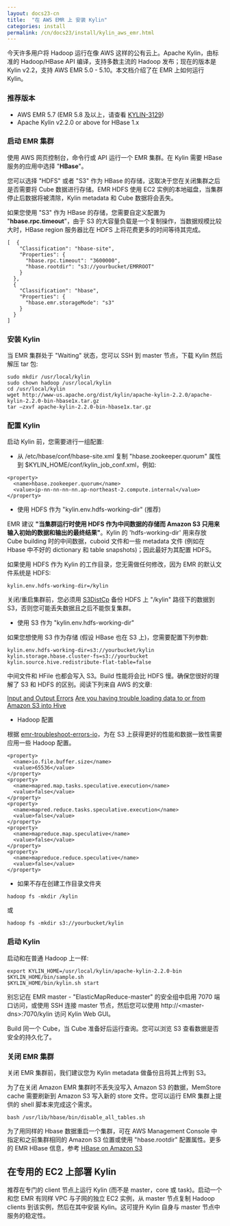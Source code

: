 ```yaml
---
layout: docs23-cn
title:  "在 AWS EMR 上 安装 Kylin"
categories: install
permalink: /cn/docs23/install/kylin_aws_emr.html
---
```


今天许多用户将 Hadoop 运行在像 AWS 这样的公有云上。Apache Kylin，由标准的 Hadoop/HBase API 编译，支持多数主流的 Hadoop 发布；现在的版本是 Kylin v2.2，支持 AWS EMR 5.0 - 5.10。本文档介绍了在 EMR 上如何运行 Kylin。

### 推荐版本
* AWS EMR 5.7 (EMR 5.8 及以上，请查看 [KYLIN-3129](https://issues.apache.org/jira/browse/KYLIN-3129))
* Apache Kylin v2.2.0 or above for HBase 1.x

### 启动 EMR 集群

使用 AWS 网页控制台，命令行或 API 运行一个 EMR 集群。在 Kylin 需要 HBase 服务的应用中选择 "**HBase**"。 

您可以选择 "HDFS" 或者 "S3" 作为 HBase 的存储，这取决于您在关闭集群之后是否需要将 Cube 数据进行存储。EMR HDFS 使用 EC2 实例的本地磁盘，当集群停止后数据将被清除，Kylin metadata 和 Cube 数据将会丢失。

如果您使用 "S3" 作为 HBase 的存储，您需要自定义配置为 "**hbase.rpc.timeout**"，由于 S3 的大容量负载是一个复制操作，当数据规模比较大时，HBase region 服务器比在 HDFS 上将花费更多的时间等待其完成。

```
[  {
    "Classification": "hbase-site",
    "Properties": {
      "hbase.rpc.timeout": "3600000",
      "hbase.rootdir": "s3://yourbucket/EMRROOT"
    }
  },
  {
    "Classification": "hbase",
    "Properties": {
      "hbase.emr.storageMode": "s3"
    }
  }
]
```

### 安装 Kylin

当 EMR 集群处于 "Waiting" 状态，您可以 SSH 到 master 节点，下载 Kylin 然后解压 tar 包:

```
sudo mkdir /usr/local/kylin
sudo chown hadoop /usr/local/kylin
cd /usr/local/kylin
wget http://www-us.apache.org/dist/kylin/apache-kylin-2.2.0/apache-kylin-2.2.0-bin-hbase1x.tar.gz 
tar –zxvf apache-kylin-2.2.0-bin-hbase1x.tar.gz
```

### 配置 Kylin

启动 Kylin 前，您需要进行一组配置:

- 从 /etc/hbase/conf/hbase-site.xml 复制 "hbase.zookeeper.quorum" 属性到 $KYLIN\_HOME/conf/kylin\_job\_conf.xml，例如:


```
<property>
  <name>hbase.zookeeper.quorum</name>
  <value>ip-nn-nn-nn-nn.ap-northeast-2.compute.internal</value>
</property>
```

- 使用 HDFS 作为 "kylin.env.hdfs-working-dir" (推荐)

EMR 建议 **"当集群运行时使用 HDFS 作为中间数据的存储而 Amazon S3 只用来输入初始的数据和输出的最终结果"**。Kylin 的 'hdfs-working-dir' 用来存放 Cube building 时的中间数据，cuboid 文件和一些 metadata 文件 (例如在 Hbase 中不好的 dictionary 和 table snapshots)；因此最好为其配置 HDFS。 

如果使用 HDFS 作为 Kylin 的工作目录，您无需做任何修改，因为 EMR 的默认文件系统是 HDFS:

```
kylin.env.hdfs-working-dir=/kylin
```

关闭/重启集群前，您必须用 [S3DistCp](https://docs.aws.amazon.com/emr/latest/ReleaseGuide/UsingEMR_s3distcp.html) 备份 HDFS 上 "/kylin" 路径下的数据到 S3，否则您可能丢失数据且之后不能恢复集群。

- 使用 S3 作为 "kylin.env.hdfs-working-dir" 

如果您想使用 S3 作为存储 (假设 HBase 也在 S3 上)，您需要配置下列参数:

```
kylin.env.hdfs-working-dir=s3://yourbucket/kylin
kylin.storage.hbase.cluster-fs=s3://yourbucket
kylin.source.hive.redistribute-flat-table=false
```

中间文件和 HFile 也都会写入 S3。Build 性能将会比 HDFS 慢。确保您很好的理解了 S3 和 HDFS 的区别。阅读下列来自 AWS 的文章:

[Input and Output Errors](https://docs.aws.amazon.com/emr/latest/ManagementGuide/emr-troubleshoot-errors-io.html)
[Are you having trouble loading data to or from Amazon S3 into Hive](https://docs.aws.amazon.com/emr/latest/ManagementGuide/emr-troubleshoot-error-hive.html#emr-troubleshoot-error-hive-3)


- Hadoop 配置

根据 [emr-troubleshoot-errors-io](https://docs.aws.amazon.com/emr/latest/ManagementGuide/emr-troubleshoot-errors-io.html)，为在 S3 上获得更好的性能和数据一致性需要应用一些 Hadoop 配置。 

```
<property>
  <name>io.file.buffer.size</name>
  <value>65536</value>
</property>
<property>
  <name>mapred.map.tasks.speculative.execution</name>
  <value>false</value>
</property>
<property>
  <name>mapred.reduce.tasks.speculative.execution</name>
  <value>false</value>
</property>
<property>
  <name>mapreduce.map.speculative</name>
  <value>false</value>
</property>
<property>
  <name>mapreduce.reduce.speculative</name>
  <value>false</value>
</property>

```


- 如果不存在创建工作目录文件夹

```
hadoop fs -mkdir /kylin 
```

或

```
hadoop fs -mkdir s3://yourbucket/kylin
```

### 启动 Kylin

启动和在普通 Hadoop 上一样:

```
export KYLIN_HOME=/usr/local/kylin/apache-kylin-2.2.0-bin
$KYLIN_HOME/bin/sample.sh
$KYLIN_HOME/bin/kylin.sh start
```

别忘记在 EMR master - "ElasticMapReduce-master" 的安全组中启用 7070 端口访问，或使用 SSH 连接 master 节点，然后您可以使用 http://\<master\-dns\>:7070/kylin 访问 Kylin Web GUI。

Build 同一个 Cube，当 Cube 准备好后运行查询。您可以浏览 S3 查看数据是否安全的持久化了。

### 关闭 EMR 集群

关闭 EMR 集群前，我们建议您为 Kylin metadata 做备份且将其上传到 S3。

为了在关闭 Amazon EMR 集群时不丢失没写入 Amazon S3 的数据，MemStore cache 需要刷新到 Amazon S3 写入新的 store 文件。您可以运行 EMR 集群上提供的 shell 脚本来完成这个需求。 

```
bash /usr/lib/hbase/bin/disable_all_tables.sh
```

为了用同样的 Hbase 数据重启一个集群，可在 AWS Management Console 中指定和之前集群相同的 Amazon S3 位置或使用 "hbase.rootdir" 配置属性。更多的 EMR HBase 信息，参考 [HBase on Amazon S3](https://docs.aws.amazon.com/emr/latest/ReleaseGuide/emr-hbase-s3.html)

	
## 在专用的 EC2 上部署 Kylin 

推荐在专门的 client 节点上运行 Kylin (而不是 master，core 或 task)。启动一个和您 EMR 有同样 VPC 与子网的独立 EC2 实例，从 master 节点复制 Hadoop clients 到该实例，然后在其中安装 Kylin。这可提升 Kylin 自身与 master 节点中服务的稳定性。 
	
